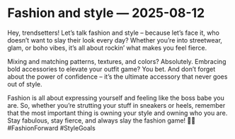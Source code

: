 # Fashion and style — 2025-08-12

Hey, trendsetters! Let’s talk fashion and style – because let’s face it, who doesn’t want to slay their look every day? Whether you’re into streetwear, glam, or boho vibes, it’s all about rockin’ what makes you feel fierce.

Mixing and matching patterns, textures, and colors? Absolutely. Embracing bold accessories to elevate your outfit game? You bet. And don’t forget about the power of confidence – it’s the ultimate accessory that never goes out of style.

Fashion is all about expressing yourself and feeling like the boss babe you are. So, whether you’re strutting your stuff in sneakers or heels, remember that the most important thing is owning your style and owning who you are. Stay fabulous, stay fierce, and always slay the fashion game! 💁🔥 #FashionForward #StyleGoals